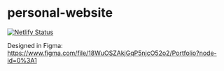 # personal-website

[![Netlify Status](https://api.netlify.com/api/v1/badges/9c526a5f-bb22-4b84-836f-7422fa2bc944/deploy-status)](https://app.netlify.com/sites/serene-euler-b0621b/deploys)

Designed in Figma: https://www.figma.com/file/18WuOSZAkjGqP5njcO52o2/Portfolio?node-id=0%3A1
